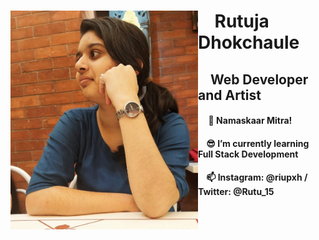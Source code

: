   <div>
   <img align="left" src="https://github.com/Rutu2k/Rutu2k/blob/master/rutu.jpeg" width="300" height="350">
   <h1><strong>&nbsp;&nbsp;&nbsp;&nbsp;Rutuja Dhokchaule</strong></h1>
   <h2>&nbsp;&nbsp;&nbsp;&nbsp;Web Developer and Artist</h2>
   <h4>&nbsp;&nbsp;&nbsp;&nbsp; 🙏 Namaskaar Mitra!</h4>
   <h4>&nbsp;&nbsp;&nbsp;&nbsp;😎 I’m currently learning Full Stack Development</h4>
   <h4>&nbsp;&nbsp;&nbsp;&nbsp;📫 Instagram: @riupxh / Twitter: @Rutu_15</h4>
  </div>
